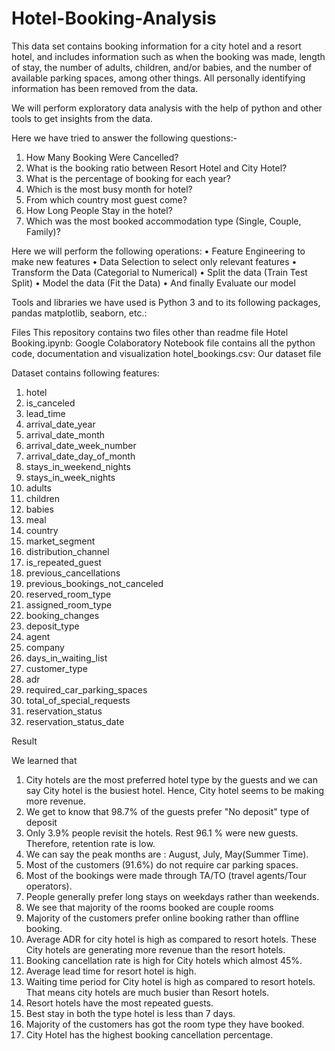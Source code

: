 # Hotel-Booking-Analysis
This data set contains booking information for a city hotel and a resort hotel, and includes information such as when the booking was made, length of stay, the number of adults, children, and/or babies, and the number of available parking spaces, among other things. All personally identifying information has been removed from the data.

We will perform exploratory data analysis with the help of python and other tools to get insights from the data.

Here we have tried to answer the following questions:-
1.	How Many Booking Were Cancelled?
2.	What is the booking ratio between Resort Hotel and City Hotel?
3.	What is the percentage of booking for each year?
4.	Which is the most busy month for hotel?
5.	From which country most guest come?
6.	How Long People Stay in the hotel?
7.	Which was the most booked accommodation type (Single, Couple, Family)?


Here we will perform the following operations:
•	Feature Engineering to make new features
•	Data Selection to select only relevant features
•	Transform the Data (Categorial to Numerical)
•	Split the data (Train Test Split)
•	Model the data (Fit the Data)
•	And finally Evaluate our model


Tools and libraries we have used is Python 3 and to its following packages, pandas matplotlib, seaborn, etc.:

Files
This repository contains two files other than readme file
Hotel Booking.ipynb: Google Colaboratory  Notebook file contains all the python code, documentation and visualization
hotel_bookings.csv: Our dataset file


Dataset contains following features:
1.	hotel
2.	is_canceled
3.	lead_time
4.	arrival_date_year
5.	arrival_date_month
6.	arrival_date_week_number
7.	arrival_date_day_of_month
8.	stays_in_weekend_nights
9.	stays_in_week_nights
10.	adults
11.	children
12.	babies
13.	meal
14.	country
15.	market_segment
16.	distribution_channel
17.	is_repeated_guest
18.	previous_cancellations
19.	previous_bookings_not_canceled
20.	reserved_room_type
21.	assigned_room_type
22.	booking_changes
23.	deposit_type
24.	agent
25.	company
26.	days_in_waiting_list
27.	customer_type
28.	adr
29.	required_car_parking_spaces
30.	total_of_special_requests
31.	reservation_status
32.	reservation_status_date



Result

We learned that

1.	City hotels are the most preferred hotel type by the guests and we can say City hotel is the busiest hotel. Hence, City hotel seems to be making more revenue.
2.	We get to know that 98.7% of the guests prefer "No deposit" type of deposit
3.	Only 3.9% people revisit the hotels. Rest 96.1 % were new guests. Therefore, retention rate is low.
4.	We can say the peak months are : August, July, May(Summer Time).
5.	Most of the customers (91.6%) do not require car parking spaces.
6.	Most of the bookings were made through TA/TO (travel agents/Tour operators).
7.	People generally prefer long stays on weekdays rather than weekends.
8.	We see that majority of the rooms booked are couple rooms
9.	Majority of the customers prefer online booking rather than offline booking.
10.	Average ADR for city hotel is high as compared to resort hotels. These City hotels are generating more revenue than the resort hotels.
11.	Booking cancellation rate is high for City hotels which almost 45%.
12.	Average lead time for resort hotel is high.
13.	Waiting time period for City hotel is high as compared to resort hotels. That means city hotels are much busier than Resort hotels.
14.	Resort hotels have the most repeated guests.
15.	Best stay in both the type hotel is less than 7 days.
16.	Majority of the customers has got the room type they have booked.
17.	City Hotel has the highest booking cancellation percentage.

